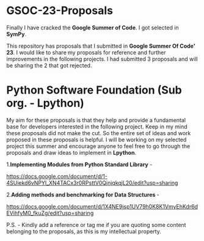 # GSOC-23-Proposals
Finally I have cracked the **Google Summer of Code**. I got selected in **SymPy**.

This repository has proposals that I submitted in **Google Summer Of Code' 23**. I would like to share my proposals for reference and further improvements in the following projects. I had submitted 3 proposals and will be sharing the 2 that got rejected.


# Python Software Foundation (Sub org. - Lpython)
My aim for these proposals is that they help and provide a fundamental base for developers interested in the following project. Keep in my mind these proposals 
did not make the cut. So the entire set of ideas and work proposed in these proposals is helpful. I will be working on my selected project this summer and encourage anyone to feel free to go through the proposals and draw ideas to implement in **Lpython**.

1.**Implementing Modules from Python Standard Library** -

https://docs.google.com/document/d/1-4SUiekd6vNPYl_XN4TACx3r0RPsttV0QjnjqkqjL20/edit?usp=sharing

2.**Adding methods and benchmarking for Data Structures** - 

https://docs.google.com/document/d/1X4NE9jsp1UV79h0K8K1VmyEhKdr6dEVihfyM0_fkuZg/edit?usp=sharing




P.S. - Kindly add a reference or tag me if you are quoting some content belonging to the proposals, as this is my intellectual property.

